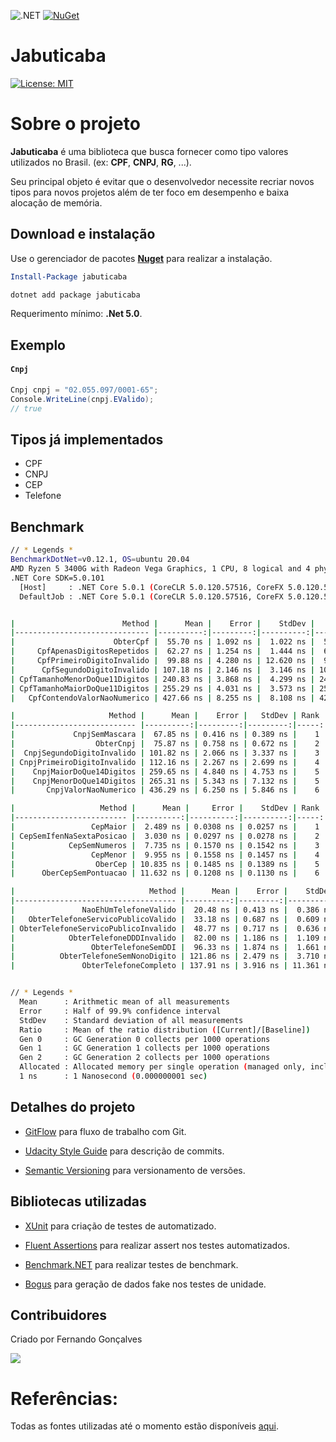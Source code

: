 ![.NET](https://github.com/hd1fernando/Jabuticaba/workflows/.NET/badge.svg?branch=main)
[![NuGet](http://img.shields.io/nuget/v/:jabuticaba)](https://www.nuget.org/packages/jabuticaba/)

# Jabuticaba
[![License: MIT](https://img.shields.io/badge/License-MIT-yellow.svg)](https://github.com/hd1fernando/Jabuticaba/blob/feature/cpf/LICENSE)

# Sobre o projeto

**Jabuticaba** é uma biblioteca que busca fornecer como tipo valores utilizados no Brasil. (ex: **CPF**, **CNPJ**, **RG**, ...).

Seu principal objeto é evitar que o desenvolvedor necessite recriar novos tipos para novos projetos além de ter foco em desempenho e baixa alocação de memória.

## Download e instalação
Use o gerenciador de pacotes **[Nuget](https://www.nuget.org/packages/jabuticaba/)** para realizar a instalação.

```powershell
Install-Package jabuticaba
```
```bash
dotnet add package jabuticaba 
```
Requerimento mínimo: **.Net 5.0**.

## Exemplo

#### `Cnpj`
```C#
Cnpj cnpj = "02.055.097/0001-65";
Console.WriteLine(cnpj.EValido);
// true
```

## Tipos já implementados
 * CPF
 * CNPJ
 * CEP
 * Telefone
 
## Benchmark
``` bash
// * Legends *
BenchmarkDotNet=v0.12.1, OS=ubuntu 20.04
AMD Ryzen 5 3400G with Radeon Vega Graphics, 1 CPU, 8 logical and 4 physical cores
.NET Core SDK=5.0.101
  [Host]     : .NET Core 5.0.1 (CoreCLR 5.0.120.57516, CoreFX 5.0.120.57516), X64 RyuJIT
  DefaultJob : .NET Core 5.0.1 (CoreCLR 5.0.120.57516, CoreFX 5.0.120.57516), X64 RyuJIT


|                        Method |      Mean |    Error |    StdDev |    Median | Rank |  Gen 0 | Gen 1 | Gen 2 | Allocated |
|------------------------------ |----------:|---------:|----------:|----------:|-----:|-------:|------:|------:|----------:|
|                      ObterCpf |  55.70 ns | 1.092 ns |  1.022 ns |  55.60 ns |    1 |      - |     - |     - |         - |
|     CpfApenasDigitosRepetidos |  62.27 ns | 1.254 ns |  1.444 ns |  62.13 ns |    2 |      - |     - |     - |         - |
|     CpfPrimeiroDigitoInvalido |  99.88 ns | 4.280 ns | 12.620 ns |  94.13 ns |    3 | 0.0421 |     - |     - |      88 B |
|      CpfSegundoDigitoInvalido | 107.18 ns | 2.146 ns |  3.146 ns | 106.61 ns |    4 | 0.0421 |     - |     - |      88 B |
| CpfTamanhoMenorDoQue11Digitos | 240.83 ns | 3.868 ns |  4.299 ns | 240.59 ns |    5 | 0.0725 |     - |     - |     152 B |
| CpfTamanhoMaiorDoQue11Digitos | 255.29 ns | 4.031 ns |  3.573 ns | 255.30 ns |    6 | 0.0763 |     - |     - |     160 B |
|   CpfContendoValorNaoNumerico | 427.66 ns | 8.255 ns |  8.108 ns | 428.53 ns |    7 | 0.1488 |     - |     - |     312 B |

|                     Method |      Mean |    Error |   StdDev | Rank |  Gen 0 | Gen 1 | Gen 2 | Allocated |
|--------------------------- |----------:|---------:|---------:|-----:|-------:|------:|------:|----------:|
|             CnpjSemMascara |  67.85 ns | 0.416 ns | 0.389 ns |    1 |      - |     - |     - |         - |
|                  ObterCnpj |  75.87 ns | 0.758 ns | 0.672 ns |    2 |      - |     - |     - |         - |
|  CnpjSegundoDigitoInvalido | 101.82 ns | 2.066 ns | 3.337 ns |    3 | 0.0459 |     - |     - |      96 B |
| CnpjPrimeiroDigitoInvalido | 112.16 ns | 2.267 ns | 2.699 ns |    4 | 0.0459 |     - |     - |      96 B |
|    CnpjMaiorDoQue14Digitos | 259.65 ns | 4.840 ns | 4.753 ns |    5 | 0.0763 |     - |     - |     160 B |
|    CnpjMenorDoQue14Digitos | 265.31 ns | 5.343 ns | 7.132 ns |    5 | 0.0763 |     - |     - |     160 B |
|       CnpjValorNaoNumerico | 436.29 ns | 6.250 ns | 5.846 ns |    6 | 0.1526 |     - |     - |     320 B |

|                   Method |      Mean |     Error |    StdDev | Rank | Gen 0 | Gen 1 | Gen 2 | Allocated |
|------------------------- |----------:|----------:|----------:|-----:|------:|------:|------:|----------:|
|                 CepMaior |  2.489 ns | 0.0308 ns | 0.0257 ns |    1 |     - |     - |     - |         - |
| CepSemIfenNaSextaPosicao |  3.030 ns | 0.0297 ns | 0.0278 ns |    2 |     - |     - |     - |         - |
|            CepSemNumeros |  7.735 ns | 0.1570 ns | 0.1542 ns |    3 |     - |     - |     - |         - |
|                 CepMenor |  9.955 ns | 0.1558 ns | 0.1457 ns |    4 |     - |     - |     - |         - |
|                  OberCep | 10.835 ns | 0.1485 ns | 0.1389 ns |    5 |     - |     - |     - |         - |
|      OberCepSemPontuacao | 11.632 ns | 0.1208 ns | 0.1130 ns |    6 |     - |     - |     - |         - |

|                              Method |      Mean |    Error |    StdDev | Rank | Gen 0 | Gen 1 | Gen 2 | Allocated |
|------------------------------------ |----------:|---------:|----------:|-----:|------:|------:|------:|----------:|
|               NaoEhUmTelefoneValido |  20.48 ns | 0.413 ns |  0.386 ns |    1 |     - |     - |     - |         - |
|   ObterTelefoneServicoPublicoValido |  33.18 ns | 0.687 ns |  0.609 ns |    2 |     - |     - |     - |         - |
| ObterTelefoneServicoPublicoInvalido |  48.77 ns | 0.717 ns |  0.636 ns |    3 |     - |     - |     - |         - |
|            ObterTelefoneDDDInvalido |  82.00 ns | 1.186 ns |  1.109 ns |    4 |     - |     - |     - |         - |
|                 ObterTelefoneSemDDI |  96.33 ns | 1.874 ns |  1.661 ns |    5 |     - |     - |     - |         - |
|          ObterTelefoneSemNonoDigito | 121.86 ns | 2.479 ns |  3.710 ns |    6 |     - |     - |     - |         - |
|               ObterTelefoneCompleto | 137.91 ns | 3.916 ns | 11.361 ns |    7 |     - |     - |     - |         - |


// * Legends *
  Mean      : Arithmetic mean of all measurements
  Error     : Half of 99.9% confidence interval
  StdDev    : Standard deviation of all measurements
  Ratio     : Mean of the ratio distribution ([Current]/[Baseline])
  Gen 0     : GC Generation 0 collects per 1000 operations
  Gen 1     : GC Generation 1 collects per 1000 operations
  Gen 2     : GC Generation 2 collects per 1000 operations
  Allocated : Allocated memory per single operation (managed only, inclusive, 1KB = 1024B)
  1 ns      : 1 Nanosecond (0.000000001 sec)
```
## Detalhes do projeto
* [GitFlow](https://www.atlassian.com/br/git/tutorials/comparing-workflows/gitflow-workflow) para fluxo de trabalho com Git.

* [Udacity Style Guide](https://udacity.github.io/git-styleguide/) para descrição de commits.

* [Semantic Versioning](https://semver.org/) para versionamento de versões.

## Bibliotecas utilizadas
- [XUnit](https://xunit.net/) para criação de testes de automatizado.

- [Fluent Assertions](https://fluentassertions.com/) para realizar assert nos testes automatizados.

- [Benchmark.NET](https://benchmarkdotnet.org/) para realizar testes de benchmark.

- [Bogus](https://github.com/bchavez/Bogus) para geração de dados fake nos testes de unidade.

## Contribuidores

Criado por Fernando Gonçalves 

[<img src="https://img.shields.io/badge/LinkedIn-0077B5?style=for-the-badge&logo=linkedin&logoColor=white"/>](https://www.linkedin.com/in/hd1fernando/)


# Referências:

Todas as fontes utilizadas até o momento estão disponíveis [aqui](https://github.com/hd1fernando/Jabuticaba/blob/feature/organizacaoProjeto/doc/Referencias.md).
